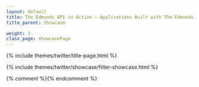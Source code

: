 ```yaml
---
layout: default
title: The Edmunds API in Action – Applications Built with The Edmunds API
title_parent: Showcase

weight: 3
class_page: showcasePage
---
```


{% include themes/twitter/title-page.html %}

{% include themes/twitter/showcase/filter-showcase.html %}


{% comment %}<!-- filter of showcase -->{% endcomment %}
<script type="text/javascript" src="{{ PATH }}/assets/themes/twitter/js/filter_showcase.js">
</script>
